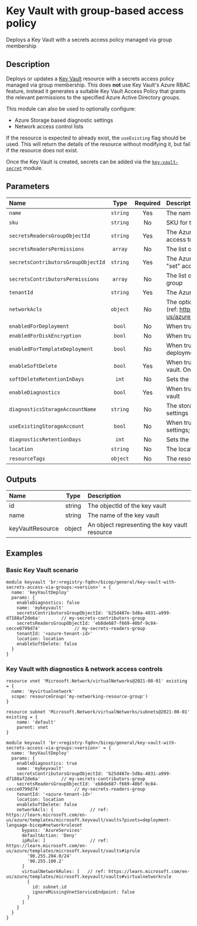 # Key Vault with group-based access policy

Deploys a Key Vault with a secrets access policy managed via group membership

## Description

Deploys or updates a [Key Vault](https://azure.microsoft.com/en-us/products/key-vault/) resource with a secrets access policy managed via group membership. This does **not** use Key Vault's Azure RBAC feature, instead it generates a suitable Key Vault Access Policy that grants the relevant permissions to the specified Azure Active Directory groups.

This module can also be used to optionally configure:

* Azure Storage based diagnostic settings
* Network access control lists

If the resource is expected to already exist, the `useExisting` flag should be used. This will return the details of the resource without modifying it, but fail if the resource does not exist.

Once the Key Vault is created, secrets can be added via the [`key-vault-secret`](https://github.com/endjin/Endjin.RecommendedPractices.Bicep/tree/main/modules/general/key-vault-secret) module.

## Parameters

| Name                               | Type     | Required | Description                                                                                                                                                   |
| :--------------------------------- | :------: | :------: | :------------------------------------------------------------------------------------------------------------------------------------------------------------ |
| `name`                             | `string` | Yes      | The name of the key vault                                                                                                                                     |
| `sku`                              | `string` | No       | SKU for the key vault                                                                                                                                         |
| `secretsReadersGroupObjectId`      | `string` | Yes      | The AzureAD objectId for the group to be granted "get" access to secrets                                                                                      |
| `secretsReadersPermissions`        | `array`  | No       | The list of secret permissions granted to the "reader" group                                                                                                  |
| `secretsContributorsGroupObjectId` | `string` | Yes      | The AzureAD objectId for the group to be granted "get" & "set" access to secrets                                                                              |
| `secretsContributorsPermissions`   | `array`  | No       | The list of secret permissions granted to the "contributors" group                                                                                            |
| `tenantId`                         | `string` | Yes      | The Azure tenantId of the key vault                                                                                                                           |
| `networkAcls`                      | `object` | No       | The optional network rules securing access to the key vault (ref: https://learn.microsoft.com/en-us/azure/templates/microsoft.keyvault/vaults#networkruleset) |
| `enabledForDeployment`             | `bool`   | No       | When true, the key vault will be accessible by deployments                                                                                                    |
| `enabledForDiskEncryption`         | `bool`   | No       | When true, the key vault will be accessible for disk encryption                                                                                               |
| `enabledForTemplateDeployment`     | `bool`   | No       | When true, the key vault will be accessible by ARM deployments                                                                                                |
| `enableSoftDelete`                 | `bool`   | Yes      | When true, 'soft delete' functionality is enabled for this key vault. Once set to true, it cannot be reverted to false.                                       |
| `softDeleteRetentionInDays`        | `int`    | No       | Sets the retention policy if this key vault is soft deleted                                                                                                   |
| `enableDiagnostics`                | `bool`   | Yes      | When true, diagnostics settings will be enabled for the key vault                                                                                             |
| `diagnosticsStorageAccountName`    | `string` | No       | The storage account name to be used for key vault diagnostic settings                                                                                         |
| `useExistingStorageAccount`        | `bool`   | No       | When true, an existing storage account be used for diagnotics settings; When false, the storage account is created/updated                                    |
| `diagnosticsRetentionDays`         | `int`    | No       | Sets the retention policy for diagnostics settings data, in days                                                                                              |
| `location`                         | `string` | No       | The location of the key vault                                                                                                                                 |
| `resourceTags`                     | `object` | No       | The resource tags applied to resources                                                                                                                        |

## Outputs

| Name             | Type   | Description                                   |
| :--------------- | :----: | :-------------------------------------------- |
| id               | string | The objectId of the key vault                 |
| name             | string | The name of the key vault                     |
| keyVaultResource | object | An object representing the key vault resource |

## Examples

### Basic Key Vault scenario

```bicep
module keyvault 'br:<registry-fqdn>/bicep/general/key-vault-with-secrets-access-via-groups:<version>' = {
  name: 'keyVaultDeploy'
  params: {
    enableDiagnostics: false
    name: 'mykeyvault'
    secretsContributorsGroupObjectId: 'b25d487e-5d8a-4831-a999-d7188af2de6a'        // my-secrets-contributors-group
    secretsReadersGroupObjectId: 'eb8de687-f669-40bf-9c84-cecce0799d74'             // my-secrets-readers-group
    tenantId: '<azure-tenant-id>'
    location: location
    enableSoftDelete: false
  }
}
```

### Key Vault with diagnostics & network access controls

```bicep
resource vnet 'Microsoft.Network/virtualNetworks@2021-08-01' existing = {
  name: 'myvirtualnetwork'
  scope: resourceGroup('my-networking-resource-group')
}

resource subnet 'Microsoft.Network/virtualNetworks/subnets@2021-08-01' existing = {
    name: 'default'
    parent: vnet
}

module keyvault 'br:<registry-fqdn>/bicep/general/key-vault-with-secrets-access-via-groups:<version>' = {
  name: 'keyVaultDeploy'
  params: {
    enableDiagnostics: true
    name: 'mykeyvault'
    secretsContributorsGroupObjectId: 'b25d487e-5d8a-4831-a999-d7188af2de6a'        // my-secrets-contributors-group
    secretsReadersGroupObjectId: 'eb8de687-f669-40bf-9c84-cecce0799d74'             // my-secrets-readers-group
    tenantId: '<azure-tenant-id>'
    location: location
    enableSoftDelete: false
    networkAcls: {              // ref: https://learn.microsoft.com/en-us/azure/templates/microsoft.keyvault/vaults?pivots=deployment-language-bicep#networkruleset
      bypass: 'AzureServices'
      defaultAction: 'Deny'
      ipRule: [                 // ref: https://learn.microsoft.com/en-us/azure/templates/microsoft.keyvault/vaults#iprule
        '90.255.204.0/24'
        '90.255.100.2'
      ]
      virtualNetworkRules: [   // ref: https://learn.microsoft.com/en-us/azure/templates/microsoft.keyvault/vaults#virtualnetworkrule
        {
          id: subnet.id
          ignoreMissingVnetServiceEndpoint: false
        }
      ]
    }
  }
}
```